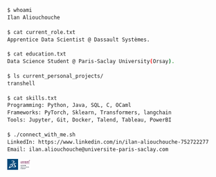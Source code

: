 
```bash
$ whoami
Ilan Aliouchouche

$ cat current_role.txt
Apprentice Data Scientist @ Dassault Systèmes.

$ cat education.txt
Data Science Student @ Paris-Saclay University(Orsay).

$ ls current_personal_projects/
transhell

$ cat skills.txt
Programming: Python, Java, SQL, C, OCaml
Frameworks: PyTorch, Sklearn, Transformers, langchain
Tools: Jupyter, Git, Docker, Talend, Tableau, PowerBI

$ ./connect_with_me.sh
LinkedIn: https://www.linkedin.com/in/ilan-aliouchouche-752722277
Email: ilan.aliouchouche@universite-paris-saclay.com⠀⠀⠀⠀⠀⠀⠀
```

<p align="left">
    <img src="3ds.png" alt="Image Description 1" width="5%" />
    <img src="paris-saclay.png" alt="Image Description 2" width="5%" /> 
</p>


